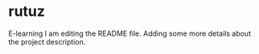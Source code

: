 # rutuz
E-learning
I am editing the README file. Adding some more details about the project description.
